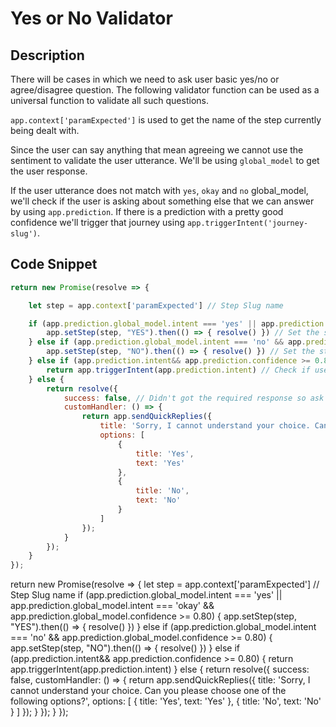 # Yes or No Validator

## Description

There will be cases in which we need to ask user basic yes/no or agree/disagree question. The following validator function can be used as a universal function to validate all such questions.

`app.context['paramExpected']` is used to get the name of the step currently being dealt with.

Since the user can say anything that mean agreeing we cannot use the sentiment to validate the user utterance. We'll be using `global_model` to get the user response.

If the user utterance does not match with `yes`, `okay` and `no` global_model, we'll check if the user is asking about something else that we can answer by using `app.prediction`. If there is a prediction with a pretty good confidence we'll trigger that journey using `app.triggerIntent('journey-slug')`.

## Code Snippet

<!-- prettier-ignore -->
```js
return new Promise(resolve => {

    let step = app.context['paramExpected'] // Step Slug name

    if (app.prediction.global_model.intent === 'yes' || app.prediction.global_model.intent === 'okay' && app.prediction.global_model.confidence >= 0.80) {
        app.setStep(step, "YES").then(() => { resolve() }) // Set the step and resolve
    } else if (app.prediction.global_model.intent === 'no' && app.prediction.global_model.confidence >= 0.80) {
        app.setStep(step, "NO").then(() => { resolve() }) // Set the step and resolve
    } else if (app.prediction.intent&& app.prediction.confidence >= 0.80) {
        return app.triggerIntent(app.prediction.intent) // Check if user asks something else we can answer
    } else {
        return resolve({
            success: false, // Didn't got the required response so ask the user again
            customHandler: () => {
                return app.sendQuickReplies({
                    title: 'Sorry, I cannot understand your choice. Can you please choose one of the following options?',
                    options: [
                        {
                            title: 'Yes',
                            text: 'Yes'
                        },
                        {
                            title: 'No',
                            text: 'No'
                        }
                    ]
                });
            }
        });
    }
});
```

<CodeCopy>

<!-- prettier-ignore -->
return new Promise(resolve => {
    let step = app.context['paramExpected'] // Step Slug name
    if (app.prediction.global_model.intent === 'yes' || app.prediction.global_model.intent === 'okay' && app.prediction.global_model.confidence >= 0.80) {
        app.setStep(step, "YES").then(() => { resolve() })
    } else if (app.prediction.global_model.intent === 'no' && app.prediction.global_model.confidence >= 0.80) {
        app.setStep(step, "NO").then(() => { resolve() })
    } else if (app.prediction.intent&& app.prediction.confidence >= 0.80) {
        return app.triggerIntent(app.prediction.intent) 
    } else {
        return resolve({
            success: false,
            customHandler: () => {
                return app.sendQuickReplies({
                    title: 'Sorry, I cannot understand your choice. Can you please choose one of the following options?',
                    options: [
                        {
                            title: 'Yes',
                            text: 'Yes'
                        },
                        {
                            title: 'No',
                            text: 'No'
                        }
                    ]
                });
            }
        });
    }
});

</CodeCopy>
